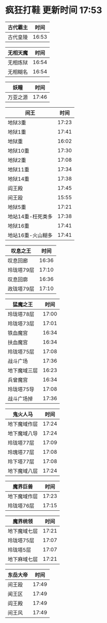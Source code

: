 # 疯狂打鞋 更新时间 17:53

| 古代霸主   | 时间    |
|--------|-------|
| 古代皇陵 | 16:53 |

| 无相天魔   | 时间    |
|--------|-------|
| 无相炼狱 | 16:54 |
| 无相糊名 | 16:54 |

| 妖瞳   | 时间    |
|--------|-------|
| 万亚之源 | 17:46 |

| 间王   | 时间    |
|--------|-------|
| 地狱3重 | 17:23 |
| 地狱1重 | 17:41 |
| 地狱重 | 16:02 |
| 地狱10重 | 17:30 |
| 地狱2重 | 17:08 |
| 地狱11重 | 17:34 |
| 地狱14重 | 17:38 |
| 阎王殿 | 17:45 |
| 间王殴 | 15:55 |
| 地狱5重 | 17:21 |
| 地站14重-枉死类多 | 17:38 |
| 地狱16重 | 17:41 |
| 地站16重-火山糊多 | 17:41 |

| 叹息之王   | 时间    |
|--------|-------|
| 叹息回廊 | 16:36 |
| 玲珑塔79层 | 17:10 |
| 叹息回廓 | 16:36 |
| 政珑塔79层 | 17:10 |

| 猛魔之王   | 时间    |
|--------|-------|
| 玲珑塔78层 | 17:00 |
| 玲珑塔73层 | 17:01 |
| 铁血魔宫 | 16:34 |
| 扶血魔宫 | 16:34 |
| 玲珑塔75层 | 17:08 |
| 战斗广场 | 17:36 |
| 地下魔域三层 | 16:23 |
| 兵曾魔宫 | 16:34 |
| 玲珑塔75导 | 17:08 |
| 战斗广场掉 | 17:36 |

| 鬼火人马   | 时间    |
|--------|-------|
| 地下魔域作层 | 17:24 |
| 地下魔域八导 | 17:24 |
| 玲珑塔77层 | 17:09 |
| 玲瑰塔77层 | 17:08 |
| 玲下塔77层 | 17:08 |
| 地下魔域八层 | 17:24 |

| 魔界巨兽   | 时间    |
|--------|-------|
| 地下魔域作层 | 17:23 |
| 玲珑塔76层 | 17:15 |

| 魔界统领   | 时间    |
|--------|-------|
| 地下魔域七层 | 17:21 |
| 玲珑塔75层 | 17:07 |
| 玲珑塔5层 | 17:07 |
| 地下麻域七层 | 17:21 |

| 东岳大帝   | 时间    |
|--------|-------|
| 间王殴 | 17:49 |
| 闻王区 | 17:49 |
| 阎王殿 | 17:49 |
| 间王风 | 17:49 |